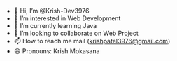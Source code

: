 - 👋 Hi, I’m @Krish-Dev3976  
- 👀 I’m interested in Web Development 
- 🌱 I’m currently learning Java
- 💞️ I’m looking to collaborate on Web Project 
- 📫 How to reach me mail (krishpatel3976@gmail.com) 
- 😄 Pronouns: Krish Mokasana

<!---
Krish-Dev3976/Krish-Dev3976 is a ✨ special ✨ repository because its `README.md` (this file) appears on your GitHub profile.
You can click the Preview link to take a look at your changes.
--->
